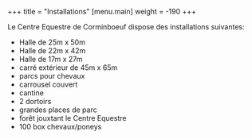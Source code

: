 +++
title = "Installations"
[menu.main]
weight = -190
+++

Le Centre Equestre de Corminboeuf dispose des installations suivantes:

- Halle de 25m x 50m
- Halle de 22m x 42m
- Halle de 17m x 27m
- carré extérieur de 45m x 65m
- parcs pour chevaux
- carrousel couvert
- cantine
- 2 dortoirs
- grandes places de parc
- forêt jouxtant le Centre Equestre
- 100 box chevaux/poneys